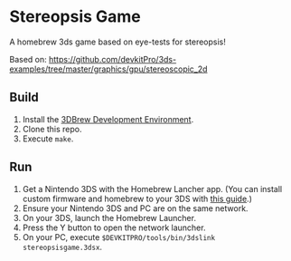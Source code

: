 # Stereopsis Game
A homebrew 3ds game based on eye-tests for stereopsis!

Based on: https://github.com/devkitPro/3ds-examples/tree/master/graphics/gpu/stereoscopic_2d

## Build

1. Install the [3DBrew Development Environment](https://www.3dbrew.org/wiki/Setting_up_Development_Environment).
2. Clone this repo.
3. Execute `make`.

## Run

1. Get a Nintendo 3DS with the Homebrew Lancher app. (You can install custom firmware and homebrew to your 3DS with [this guide](https://3ds.hacks.guide/).)
2. Ensure your Nintendo 3DS and PC are on the same network.
3. On your 3DS, launch the Homebrew Launcher.
4. Press the Y button to open the network launcher.
5. On your PC, execute `$DEVKITPRO/tools/bin/3dslink stereopsisgame.3dsx`.
